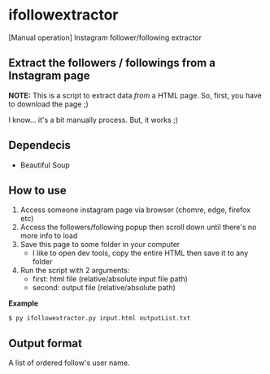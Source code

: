 # ifollowextractor
[Manual operation] Instagram follower/following extractor

## Extract the followers / followings from a Instagram page
**NOTE:** This is a script to extract data *from* a HTML page. So, first, you have to download the page ;)

I know... it's a bit manually process. But, it works ;)

## Dependecis
- Beautiful Soup

## How to use
1. Access someone instagram page via browser (chomre, edge, firefox etc)
2. Access the followers/following popup then scroll down until there's no more info to load
3. Save this page to some folder in your computer
    - I like to open dev tools, copy the entire HTML then save it to any folder
4. Run the script with 2 arguments:
    - first: html file (relative/absolute input file path)
    - second: output file (relative/absolute path)

**Example**
```
$ py ifollowextractor.py input.html outputList.txt
```

## Output format
A list of ordered follow's user name.
